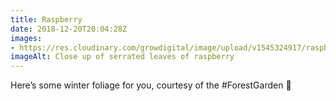 ```yaml
---
title: Raspberry
date: 2018-12-20T20:04:28Z
images: 
- https://res.cloudinary.com/growdigital/image/upload/v1545324917/raspberry-1CD5CE38.jpg
imageAlt: Close up of serrated leaves of raspberry
---
```


Here’s some winter foliage for you, courtesy of the #ForestGarden 🙂
